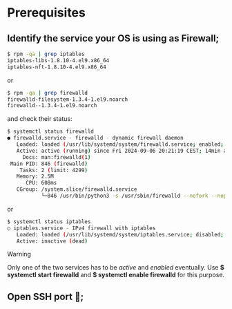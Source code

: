 # Prerequisites
## Identify the service your OS is using as Firewall;
```bash
$ rpm -qa | grep iptables
iptables-libs-1.8.10-4.el9.x86_64
iptables-nft-1.8.10-4.el9.x86_64
```
or

```bash
$ rpm -qa | grep firewalld
firewalld-filesystem-1.3.4-1.el9.noarch
firewalld--1.3.4-1.el9.noarch
```
and check their status:

```bash
$ systemctl status firewalld
● firewalld.service - firewalld - dynamic firewall daemon
   Loaded: loaded (/usr/lib/systemd/system/firewalld.service; enabled; preset: enabled)
   Active: active (running) since Fri 2024-09-06 20:21:19 CEST; 14min ago
     Docs: man:firewalld(1)
 Main PID: 846 (firewalld)
    Tasks: 2 (limit: 4299)
   Memory: 2.5M
      CPU: 608ms
   CGroup: /system.slice/firewalld.service
           └─846 /usr/bin/python3 -s /usr/sbin/firewalld --nofork --nopid
```
or

```bash
$ systemctl status iptables
○ iptables.service - IPv4 firewall with iptables
   Loaded: loaded (/usr/lib/systemd/system/iptables.service; disabled; preset: disabled)
   Active: inactive (dead)
```
      
> [!WARNING]
> Only one of the two services has to be *active* and *enabled* eventually. Use **$ systemctl start firewalld** and **$ systemctl enable firewalld** for this purpose.

## Open SSH port :door:;

